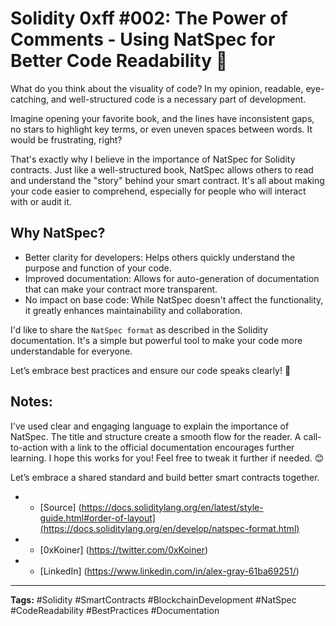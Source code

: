 # Solidity 0xff #002: The Power of Comments - Using NatSpec for Better Code Readability 📝

What do you think about the visuality of code?
In my opinion, readable, eye-catching, and well-structured code is a necessary part of development.

Imagine opening your favorite book, and the lines have inconsistent gaps, no stars to highlight key terms, or even uneven spaces between words. It would be frustrating, right?

That's exactly why I believe in the importance of NatSpec for Solidity contracts. Just like a well-structured book, NatSpec allows others to read and understand the "story" behind your smart contract. It's all about making your code easier to comprehend, especially for people who will interact with or audit it.

## Why NatSpec?

- Better clarity for developers: Helps others quickly understand the purpose and function of your code.
- Improved documentation: Allows for auto-generation of documentation that can make your contract more transparent.
- No impact on base code: While NatSpec doesn't affect the functionality, it greatly enhances maintainability and collaboration.

I'd like to share the `NatSpec format` as described in the Solidity documentation. It's a simple but powerful tool to make your code more understandable for everyone.


Let’s embrace best practices and ensure our code speaks clearly! 💬

## Notes:
I've used clear and engaging language to explain the importance of NatSpec.
The title and structure create a smooth flow for the reader.
A call-to-action with a link to the official documentation encourages further learning.
I hope this works for you! Feel free to tweak it further if needed. 😊

Let’s embrace a shared standard and build better smart contracts together.
- - [Source] (https://docs.soliditylang.org/en/latest/style-guide.html#order-of-layout](https://docs.soliditylang.org/en/develop/natspec-format.html)
- - [0xKoiner] (https://twitter.com/0xKoiner)
- - [LinkedIn] (https://www.linkedin.com/in/alex-gray-61ba69251/)
  
---

**Tags:** #Solidity #SmartContracts #BlockchainDevelopment #NatSpec #CodeReadability #BestPractices #Documentation
